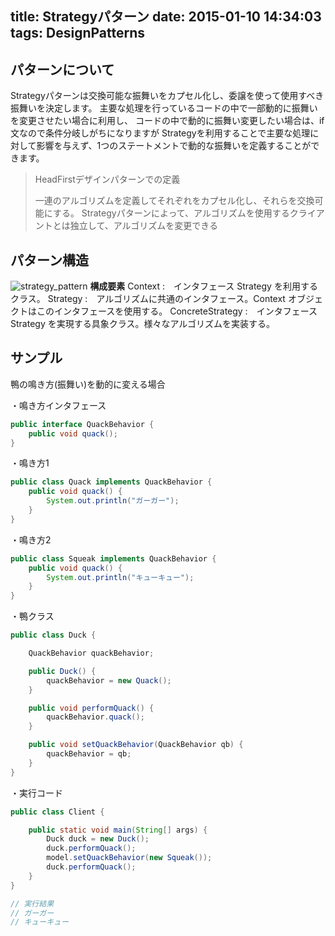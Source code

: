 title: Strategyパターン
date: 2015-01-10 14:34:03
tags: DesignPatterns
---

## パターンについて
Strategyパターンは交換可能な振舞いをカプセル化し、委譲を使って使用すべき振舞いを決定します。
主要な処理を行っているコードの中で一部動的に振舞いを変更させたい場合に利用し、
コードの中で動的に振舞い変更したい場合は、if文なので条件分岐しがちになりますが
Strategyを利用することで主要な処理に対して影響を与えず、1つのステートメントで動的な振舞いを定義することができます。

>HeadFirstデザインパターンでの定義
>
>一連のアルゴリズムを定義してそれぞれをカプセル化し、それらを交換可能にする。
>Strategyパターンによって、アルゴリズムを使用するクライアントとは独立して、アルゴリズムを変更できる


## パターン構造
![strategy_pattern](/image/DesignPattern/strategy.jpg)
**構成要素**
Context :　インタフェース Strategy を利用するクラス。
Strategy :　アルゴリズムに共通のインタフェース。Context オブジェクトはこのインタフェースを使用する。
ConcreteStrategy :　インタフェース Strategy を実現する具象クラス。様々なアルゴリズムを実装する。


## サンプル
鴨の鳴き方(振舞い)を動的に変える場合

・鳴き方インタフェース
``` java
public interface QuackBehavior {
	public void quack();
}
```

・鳴き方1
``` java
public class Quack implements QuackBehavior {
	public void quack() {
		System.out.println("ガーガー");
    }
}
```

・鳴き方2
``` java
public class Squeak implements QuackBehavior {
	public void quack() {
		System.out.println("キューキュー");
    }
}
```

・鴨クラス
``` java
public class Duck {

	QuackBehavior quackBehavior;

	public Duck() {
		quackBehavior = new Quack();
	}

	public void performQuack() {
		quackBehavior.quack();
	}

	public void setQuackBehavior(QuackBehavior qb) {
		quackBehavior = qb;
	}
}
```

・実行コード
``` java
public class Client {

	public static void main(String[] args) {
		Duck duck = new Duck();
		duck.performQuack();
		model.setQuackBehavior(new Squeak());
		duck.performQuack();
	}
}

// 実行結果
// ガーガー
// キューキュー
```
